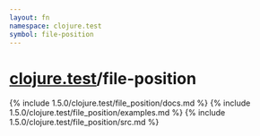 ```yaml
---
layout: fn
namespace: clojure.test
symbol: file-position
---
```


# [clojure.test](../)/file-position

{% include 1.5.0/clojure.test/file_position/docs.md %}
{% include 1.5.0/clojure.test/file_position/examples.md %}
{% include 1.5.0/clojure.test/file_position/src.md %}

